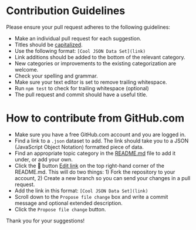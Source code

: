 # Contribution Guidelines

Please ensure your pull request adheres to the following guidelines:

- Make an individual pull request for each suggestion.
- Titles should be [capitalized](http://grammar.yourdictionary.com/capitalization/rules-for-capitalization-in-titles.html).
- Use the following format: `[Cool JSON Data Set](link)`
- Link additions should be added to the bottom of the relevant category.
- New categories or improvements to the existing categorization are welcome.
- Check your spelling and grammar.
- Make sure your text editor is set to remove trailing whitespace.
- Run `npm test` to check for trailing whitespace (optional)
- The pull request and commit should have a useful title.

# How to contribute from GitHub.com
- Make sure you have a free GitHub.com account and you are logged in.
- Find a link to a `.json` dataset to add. The link should take you to a JSON (JavaScript Object Notation) formatted piece of data.
- Find an appropriate topic category in the [README.md](https://github.com/jdorfman/awesome-json-datasets/blob/master/README.md) file to add it under, or add your own.
- Click the :pencil: button [Edit link](https://github.com/jdorfman/awesome-json-datasets/edit/master/README.md) on the top right-hand corner of the README.md. This will do two things: 1) Fork the repository to your account, 2) Create a new branch so you can send your changes in a pull request.
- Add the link in this format: `[Cool JSON Data Set](link)`
- Scroll down to the `Propose file change` box and write a commit message and optional extended description.
- Click the `Propose file change` button.

Thank you for your suggestions!
